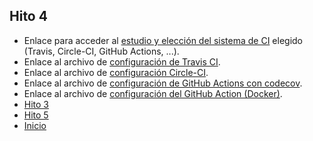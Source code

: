 ## Hito 4

- Enlace para acceder al [estudio y elección del sistema de CI](../extra/integracion_continua.md) elegido (Travis, Circle-CI, GitHub Actions, ...).
- Enlace al archivo de [configuración de Travis CI](../../.travis.yml).
- Enlace al archivo de [configuración Circle-CI](../../.circleci/config.yml).
- Enlace al archivo de [configuración de GitHub Actions con codecov](../../.github/workflows/CI.yml).
- Enlace al archivo de [configuración del GitHub Action (Docker)](../../.github/workflows/push-docker%26Git.yml).
- [Hito 3](../hitos/Hito_3.md)
- [Hito 5](../hitos/Hito_5.md)
- [Inicio](../../README.md)